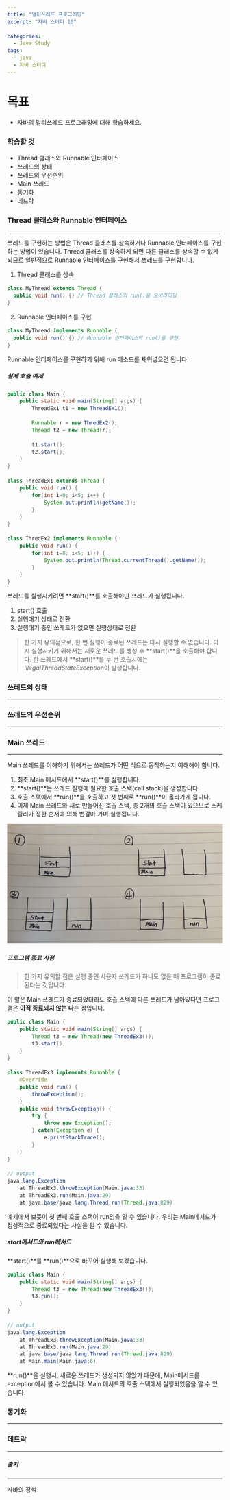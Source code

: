 ```yaml
---
title: "멀티쓰레드 프로그래밍"
excerpt: "자바 스터디 10"

categories:
  - Java Study
tags:
  - java
  - 자바 스터디
---
```


# 목표
* 자바의 멀티쓰레드 프로그래밍에 대해 학습하세요.

### 학습할 것
* Thread 클래스와 Runnable 인터페이스
* 쓰레드의 상태
* 쓰레드의 우선순위
* Main 쓰레드
* 동기화
* 데드락


### Thread 클래스와 Runnable 인터페이스
-------------
쓰레드를 구현하는 방법은 Thread 클래스를 상속하거나 Runnable 인터페이스를 구현하는 방법이 있습니다.
Thread 클래스를 상속하게 되면 다른 클래스를 상속할 수 없게 되므로 일반적으로 Runnable 인터페이스를 구현해서 쓰레드를 구현합니다.

1. Thread 클래스를 상속
```java
class MyThread extends Thread {
  public void run() {} // Thread 클래스의 run()을 오버라이딩
}
```

2. Runnable 인터페이스를 구현
```java
class MyThread implements Runnable {
  public void run() {} // Runnable 인터페이스의 run()을 구현
}
```
Runnable 인터페이스를 구현하기 위해 run 메소드를 채워넣으면 됩니다.

##### 실제 호출 예제
```java
public class Main {
    public static void main(String[] args) {
        ThreadEx1 t1 = new ThreadEx1();

        Runnable r = new ThredEx2();
        Thread t2 = new Thread(r);

        t1.start();
        t2.start();
    }
}

class ThreadEx1 extends Thread {
    public void run() {
        for(int i=0; i<5; i++) {
            System.out.println(getName());
        }
    }
}

class ThredEx2 implements Runnable {
    public void run() {
        for(int i=0; i<5; i++) {
            System.out.println(Thread.currentThread().getName());
        }
    }
}
```

쓰레드를 실행시키려면 **start()**를 호출해야만 쓰레드가 실행됩니다.
1. start() 호출
2. 실행대기 상태로 전환
3. 실행대기 중인 쓰레드가 없으면 실행상태로 전환

> 한 가지 유의점으로, 한 번 실행이 종료된 쓰레드는 다시 실행할 수 없습니다.
> 다시 실행시키기 위해서는 새로운 쓰레드를 생성 후 **start()**을 호출해야 합니다.
> 한 쓰레드에서 **start()**를 두 번 호출시에는 *IllegalThreadStateException*이 발생합니다.

### 쓰레드의 상태
-------------
### 쓰레드의 우선순위
-------------

### Main 쓰레드
-------------
Main 쓰레드를 이해하기 위해서는 쓰레드가 어떤 식으로 동작하는지 이해해야 합니다.

1. 최초 Main 메서드에서 **start()**를 실행합니다.
2. **start()**는 쓰레드 실행에 필요한 호출 스택(call stack)을 생성합니다.
3. 호출 스택에서 **run()**을 호출하고 첫 번째로 **run()**이 올라가게 됩니다.
4. 이제 Main 쓰레드와 새로 만들어진 호출 스택, 총 2개의 호출 스택이 있으므로 스케줄러가 정한 순서에 의해 번갈아 가며 실행됩니다.

![main thread](/assets/images/mainThread.jpeg)

##### 프로그램 종료 시점
> 한 가지 유의할 점은 실행 중인 사용자 쓰레드가 하나도 없을 때 프로그램이 종료된다는 것입니다.

이 말은 Main 쓰레드가 종료되었더라도 호출 스택에 다른 쓰레드가 남아있다면 프로그램은 **아직 종료되지 않는 다**는 점입니다.

```java
public class Main {
    public static void main(String[] args) {
        Thread t3 = new Thread(new ThreadEx3());
        t3.start();
    }
}

class ThreadEx3 implements Runnable {
    @Override
    public void run() {
        throwException();
    }
    public void throwException() {
        try {
            throw new Exception();
        } catch(Exception e) {
            e.printStackTrace();
        }
    }
}

// output
java.lang.Exception
	at ThreadEx3.throwException(Main.java:33)
	at ThreadEx3.run(Main.java:29)
	at java.base/java.lang.Thread.run(Thread.java:829)
```
예제에서 보듯이
첫 번째 호출 스택이 run임을 알 수 있습니다.
우리는 Main메서드가 정상적으로 종료되었다는 사실을 알 수 있습니다.

##### start메서드와 run메서드
**start()**를 **run()**으로 바꾸어 실행해 보겠습니다.
```java
public class Main {
    public static void main(String[] args) {
        Thread t3 = new Thread(new ThreadEx3());
        t3.run();
    }
}

// output
java.lang.Exception
	at ThreadEx3.throwException(Main.java:33)
	at ThreadEx3.run(Main.java:29)
	at java.base/java.lang.Thread.run(Thread.java:829)
	at Main.main(Main.java:6)
```

**run()**을 실행시, 새로운 쓰레드가 생성되지 않았기 때문에, Main메서드를 exception에서 볼 수 있습니다.
Main 메서드의 호출 스택에서 실행되었음을 알 수 있습니다.

### 동기화
-------------
### 데드락
-------------


##### 출처
-------------
자바의 정석